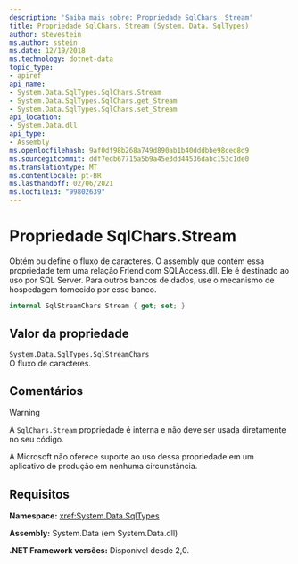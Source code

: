 ```yaml
---
description: 'Saiba mais sobre: Propriedade SqlChars. Stream'
title: Propriedade SqlChars. Stream (System. Data. SqlTypes)
author: stevestein
ms.author: sstein
ms.date: 12/19/2018
ms.technology: dotnet-data
topic_type:
- apiref
api_name:
- System.Data.SqlTypes.SqlChars.Stream
- System.Data.SqlTypes.SqlChars.get_Stream
- System.Data.SqlTypes.SqlChars.set_Stream
api_location:
- System.Data.dll
api_type:
- Assembly
ms.openlocfilehash: 9af0df98b268a749d890ab1b40dddbbe98ced8d9
ms.sourcegitcommit: ddf7edb67715a5b9a45e3dd44536dabc153c1de0
ms.translationtype: MT
ms.contentlocale: pt-BR
ms.lasthandoff: 02/06/2021
ms.locfileid: "99802639"
---
```

# <a name="sqlcharsstream-property"></a>Propriedade SqlChars.Stream

Obtém ou define o fluxo de caracteres. O assembly que contém essa propriedade tem uma relação Friend com SQLAccess.dll. Ele é destinado ao uso por SQL Server. Para outros bancos de dados, use o mecanismo de hospedagem fornecido por esse banco.

```csharp
internal SqlStreamChars Stream { get; set; }
```

## <a name="property-value"></a>Valor da propriedade

`System.Data.SqlTypes.SqlStreamChars`\
O fluxo de caracteres.

## <a name="remarks"></a>Comentários

> [!WARNING]
> A `SqlChars.Stream` propriedade é interna e não deve ser usada diretamente no seu código.
>
> A Microsoft não oferece suporte ao uso dessa propriedade em um aplicativo de produção em nenhuma circunstância.

## <a name="requirements"></a>Requisitos

**Namespace:** <xref:System.Data.SqlTypes>

**Assembly:** System.Data (em System.Data.dll)

**.NET Framework versões:** Disponível desde 2,0.

